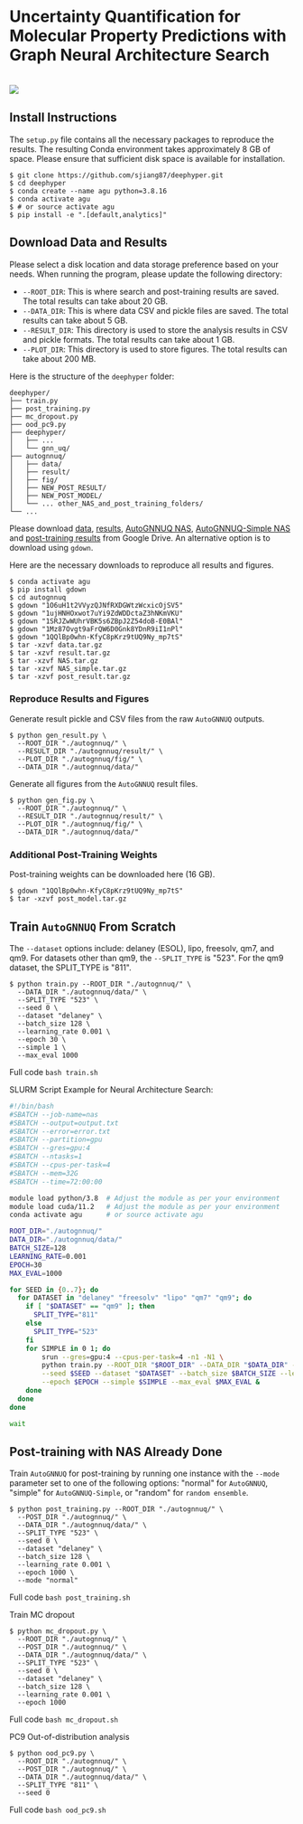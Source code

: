 
# Uncertainty Quantification for Molecular Property Predictions with Graph Neural Architecture Search

<br />
<img src="./autognnuq/fig/toc.png" />
<br />



## Install Instructions

The `setup.py` file contains all the necessary packages to reproduce the results. The resulting Conda environment takes approximately 8 GB of space. Please ensure that sufficient disk space is available for installation.

```console
$ git clone https://github.com/sjiang87/deephyper.git
$ cd deephyper
$ conda create --name agu python=3.8.16
$ conda activate agu
$ # or source activate agu
$ pip install -e ".[default,analytics]"
```

## Download Data and Results
Please select a disk location and data storage preference based on your needs. When running the program, please update the following directory:
- `--ROOT_DIR`: This is where search and post-training results are saved. The total results can take about 20 GB.
- `--DATA_DIR`: This is where data CSV and pickle files are saved. The total results can take about 5 GB.
- `--RESULT_DIR`: This directory is used to store the analysis results in CSV and pickle formats. The total results can take about 1 GB.
- `--PLOT_DIR`: This directory is used to store figures. The total results can take about 200 MB.


Here is the structure of the `deephyper` folder:
```
deephyper/
├── train.py
├── post_training.py
├── mc_dropout.py
├── ood_pc9.py
├── deephyper/
│   ├── ...
│   └── gnn_uq/
├── autognnuq/
│   ├── data/
│   ├── result/
│   ├── fig/
│   ├── NEW_POST_RESULT/
│   ├── NEW_POST_MODEL/
│   └── ... other_NAS_and_post_training_folders/
└── ...
```

Please download [data](https://drive.google.com/file/d/1O6uH1t2VVyzQJNfRXDGWtzWcxicOjSV5/view?usp=sharing), [results](https://drive.google.com/file/d/1ujHNHOxwot7uYi9ZdWDDctaZ3hNKmVKU/view?usp=sharing), [AutoGNNUQ NAS](https://drive.google.com/file/d/1SRJZwWUhrVBK5s6ZBpJ2Z54doB-E0BAl/view?usp=sharing), [AutoGNNUQ-Simple NAS](https://drive.google.com/file/d/1Mz87Ovgt9aFrQW6D0Gnk8YDnR9iI1nPl/view?usp=drive_link) and [post-training results](https://drive.google.com/file/d/1QQlBp0whn-KfyC8pKrz9tUQ9Ny_mp7tS/view?usp=drive_link) from Google Drive. An alternative option is to download using `gdown`.

Here are the necessary downloads to reproduce all results and figures.
```console
$ conda activate agu
$ pip install gdown
$ cd autognnuq
$ gdown "1O6uH1t2VVyzQJNfRXDGWtzWcxicOjSV5"
$ gdown "1ujHNHOxwot7uYi9ZdWDDctaZ3hNKmVKU"
$ gdown "1SRJZwWUhrVBK5s6ZBpJ2Z54doB-E0BAl"
$ gdown "1Mz87Ovgt9aFrQW6D0Gnk8YDnR9iI1nPl"
$ gdown "1QQlBp0whn-KfyC8pKrz9tUQ9Ny_mp7tS"
$ tar -xzvf data.tar.gz
$ tar -xzvf result.tar.gz
$ tar -xzvf NAS.tar.gz
$ tar -xzvf NAS_simple.tar.gz
$ tar -xzvf post_result.tar.gz
```

### Reproduce Results and Figures
Generate result pickle and CSV files from the raw `AutoGNNUQ` outputs.
```console
$ python gen_result.py \
  --ROOT_DIR "./autognnuq/" \
  --RESULT_DIR "./autognnuq/result/" \
  --PLOT_DIR "./autognnuq/fig/" \
  --DATA_DIR "./autognnuq/data/"
```

Generate all figures from the `AutoGNNUQ` result files.
```console
$ python gen_fig.py \
  --ROOT_DIR "./autognnuq/" \
  --RESULT_DIR "./autognnuq/result/" \
  --PLOT_DIR "./autognnuq/fig/" \
  --DATA_DIR "./autognnuq/data/"
```

### Additional Post-Training Weights
Post-training weights can be downloaded here (16 GB).

```console
$ gdown "1QQlBp0whn-KfyC8pKrz9tUQ9Ny_mp7tS"
$ tar -xzvf post_model.tar.gz
```

## Train `AutoGNNUQ` From Scratch

The `--dataset` options include: delaney (ESOL), lipo, freesolv, qm7, and qm9. For datasets other than qm9, the `--SPLIT_TYPE` is "523". For the qm9 dataset, the SPLIT_TYPE is "811".

```console
$ python train.py --ROOT_DIR "./autognnuq/" \
  --DATA_DIR "./autognnuq/data/" \
  --SPLIT_TYPE "523" \
  --seed 0 \
  --dataset "delaney" \
  --batch_size 128 \
  --learning_rate 0.001 \
  --epoch 30 \
  --simple 1 \
  --max_eval 1000
```
Full code `bash train.sh`

SLURM Script Example for Neural Architecture Search:
```bash
#!/bin/bash
#SBATCH --job-name=nas
#SBATCH --output=output.txt
#SBATCH --error=error.txt
#SBATCH --partition=gpu
#SBATCH --gres=gpu:4
#SBATCH --ntasks=1
#SBATCH --cpus-per-task=4
#SBATCH --mem=32G
#SBATCH --time=72:00:00

module load python/3.8  # Adjust the module as per your environment
module load cuda/11.2   # Adjust the module as per your environment
conda activate agu      # or source activate agu

ROOT_DIR="./autognnuq/"
DATA_DIR="./autognnuq/data/"
BATCH_SIZE=128
LEARNING_RATE=0.001
EPOCH=30
MAX_EVAL=1000

for SEED in {0..7}; do
  for DATASET in "delaney" "freesolv" "lipo" "qm7" "qm9"; do
    if [ "$DATASET" == "qm9" ]; then
      SPLIT_TYPE="811"
    else
      SPLIT_TYPE="523"
    fi
    for SIMPLE in 0 1; do
        srun --gres=gpu:4 --cpus-per-task=4 -n1 -N1 \
        python train.py --ROOT_DIR "$ROOT_DIR" --DATA_DIR "$DATA_DIR" --SPLIT_TYPE "$SPLIT_TYPE" \
        --seed $SEED --dataset "$DATASET" --batch_size $BATCH_SIZE --learning_rate $LEARNING_RATE \
        --epoch $EPOCH --simple $SIMPLE --max_eval $MAX_EVAL &
    done
  done
done

wait
```


## Post-training with NAS Already Done

Train `AutoGNNUQ` for post-training by running one instance with the `--mode` parameter set to one of the following options: "normal" for `AutoGNNUQ`, "simple" for `AutoGNNUQ-Simple`, or "random" for `random ensemble`.
```console
$ python post_training.py --ROOT_DIR "./autognnuq/" \
  --POST_DIR "./autognnuq/" \
  --DATA_DIR "./autognnuq/data/" \
  --SPLIT_TYPE "523" \
  --seed 0 \
  --dataset "delaney" \
  --batch_size 128 \
  --learning_rate 0.001 \
  --epoch 1000 \
  --mode "normal"
```
Full code `bash post_training.sh`


Train MC dropout
```console
$ python mc_dropout.py \
  --ROOT_DIR "./autognnuq/" \
  --POST_DIR "./autognnuq/" \
  --DATA_DIR "./autognnuq/data/" \
  --SPLIT_TYPE "523" \
  --seed 0 \
  --dataset "delaney" \
  --batch_size 128 \
  --learning_rate 0.001 \
  --epoch 1000
```
Full code `bash mc_dropout.sh`

PC9 Out-of-distribution analysis
```console
$ python ood_pc9.py \
  --ROOT_DIR "./autognnuq/" \
  --POST_DIR "./autognnuq/" \
  --DATA_DIR "./autognnuq/data/" \
  --SPLIT_TYPE "811" \
  --seed 0
```
Full code `bash ood_pc9.sh`

